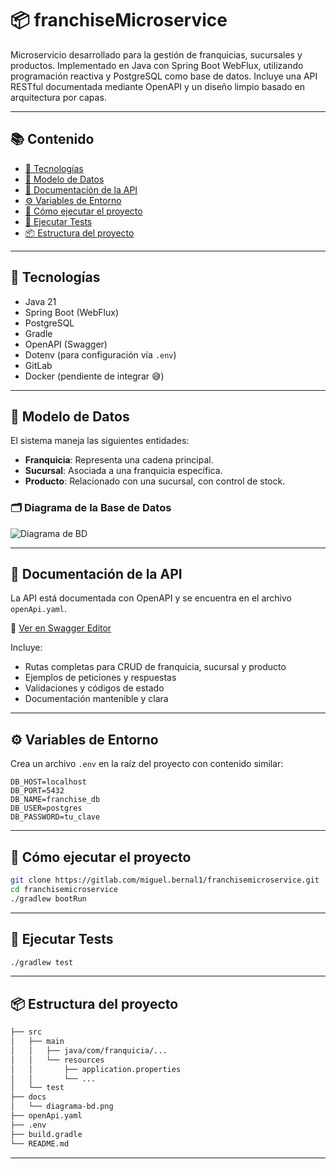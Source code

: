 # 📦 franchiseMicroservice

Microservicio desarrollado para la gestión de franquicias, sucursales y productos. Implementado en Java con Spring Boot WebFlux, utilizando programación reactiva y PostgreSQL como base de datos. Incluye una API RESTful documentada mediante OpenAPI y un diseño limpio basado en arquitectura por capas.

---

## 📚 Contenido

- [🔧 Tecnologías](#-tecnologías)
- [🧱 Modelo de Datos](#-modelo-de-datos)
- [📑 Documentación de la API](#-documentación-de-la-api)
- [⚙️ Variables de Entorno](#-variables-de-entorno)
- [🚀 Cómo ejecutar el proyecto](#-cómo-ejecutar-el-proyecto)
- [🧪 Ejecutar Tests](#-ejecutar-tests)
- [📦 Estructura del proyecto](#-estructura-del-proyecto)

---

## 🔧 Tecnologías

- Java 21
- Spring Boot (WebFlux)
- PostgreSQL
- Gradle
- OpenAPI (Swagger)
- Dotenv (para configuración vía `.env`)
- GitLab
- Docker (pendiente de integrar 😅)

---

## 🧱 Modelo de Datos

El sistema maneja las siguientes entidades:

- **Franquicia**: Representa una cadena principal.
- **Sucursal**: Asociada a una franquicia específica.
- **Producto**: Relacionado con una sucursal, con control de stock.

### 🗂️ Diagrama de la Base de Datos

![Diagrama de BD](docs/diagrama-bd.png)

---

## 📑 Documentación de la API

La API está documentada con OpenAPI y se encuentra en el archivo `openApi.yaml`.

🔗 [Ver en Swagger Editor](https://editor.swagger.io/?url=https://gitlab.com/miguel.bernal1/franchisemicroservice/-/raw/main/openApi.yaml)

Incluye:

- Rutas completas para CRUD de franquicia, sucursal y producto
- Ejemplos de peticiones y respuestas
- Validaciones y códigos de estado
- Documentación mantenible y clara

---

## ⚙️ Variables de Entorno

Crea un archivo `.env` en la raíz del proyecto con contenido similar:

```env
DB_HOST=localhost
DB_PORT=5432
DB_NAME=franchise_db
DB_USER=postgres
DB_PASSWORD=tu_clave
```
---

## 🚀 Cómo ejecutar el proyecto

```bash
git clone https://gitlab.com/miguel.bernal1/franchisemicroservice.git
cd franchisemicroservice
./gradlew bootRun
```
---

## 🧪 Ejecutar Tests
```bash
./gradlew test
```
---

## 📦 Estructura del proyecto
```bash
├── src
│   ├── main
│   │   ├── java/com/franquicia/...
│   │   └── resources
│   │       ├── application.properties
│   │       └── ...
│   └── test
├── docs
│   └── diagrama-bd.png
├── openApi.yaml
├── .env
├── build.gradle
└── README.md
```
---